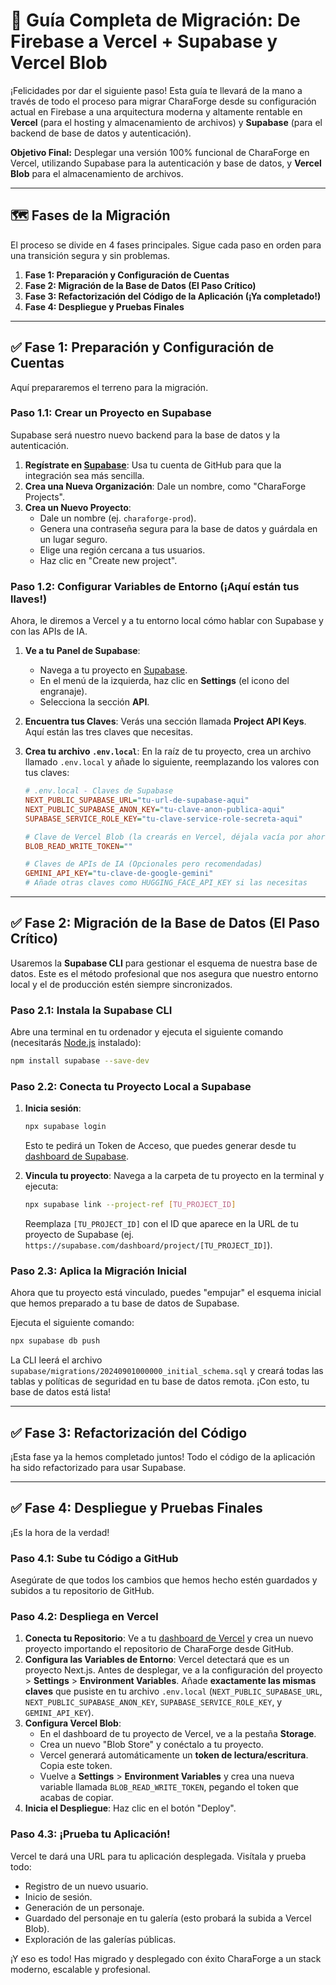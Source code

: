 # 🚀 Guía Completa de Migración: De Firebase a Vercel + Supabase y Vercel Blob

¡Felicidades por dar el siguiente paso! Esta guía te llevará de la mano a través de todo el proceso para migrar CharaForge desde su configuración actual en Firebase a una arquitectura moderna y altamente rentable en **Vercel** (para el hosting y almacenamiento de archivos) y **Supabase** (para el backend de base de datos y autenticación).

**Objetivo Final:** Desplegar una versión 100% funcional de CharaForge en Vercel, utilizando Supabase para la autenticación y base de datos, y **Vercel Blob** para el almacenamiento de archivos.

---

## 🗺️ Fases de la Migración

El proceso se divide en 4 fases principales. Sigue cada paso en orden para una transición segura y sin problemas.

1.  **Fase 1: Preparación y Configuración de Cuentas**
2.  **Fase 2: Migración de la Base de Datos (El Paso Crítico)**
3.  **Fase 3: Refactorización del Código de la Aplicación (¡Ya completado!)**
4.  **Fase 4: Despliegue y Pruebas Finales**

---

## ✅ Fase 1: Preparación y Configuración de Cuentas

Aquí prepararemos el terreno para la migración.

### Paso 1.1: Crear un Proyecto en Supabase

Supabase será nuestro nuevo backend para la base de datos y la autenticación.

1.  **Regístrate en [Supabase](https://supabase.com/)**: Usa tu cuenta de GitHub para que la integración sea más sencilla.
2.  **Crea una Nueva Organización**: Dale un nombre, como "CharaForge Projects".
3.  **Crea un Nuevo Proyecto**:
    *   Dale un nombre (ej. `charaforge-prod`).
    *   Genera una contraseña segura para la base de datos y guárdala en un lugar seguro.
    *   Elige una región cercana a tus usuarios.
    *   Haz clic en "Create new project".

### Paso 1.2: Configurar Variables de Entorno (¡Aquí están tus llaves!)

Ahora, le diremos a Vercel y a tu entorno local cómo hablar con Supabase y con las APIs de IA.

1.  **Ve a tu Panel de Supabase**:
    *   Navega a tu proyecto en [Supabase](https://supabase.com/).
    *   En el menú de la izquierda, haz clic en **Settings** (el icono del engranaje).
    *   Selecciona la sección **API**.

2.  **Encuentra tus Claves**: Verás una sección llamada **Project API Keys**. Aquí están las tres claves que necesitas.

3.  **Crea tu archivo `.env.local`**: En la raíz de tu proyecto, crea un archivo llamado `.env.local` y añade lo siguiente, reemplazando los valores con tus claves:

    ```ini
    # .env.local - Claves de Supabase
    NEXT_PUBLIC_SUPABASE_URL="tu-url-de-supabase-aqui"
    NEXT_PUBLIC_SUPABASE_ANON_KEY="tu-clave-anon-publica-aqui"
    SUPABASE_SERVICE_ROLE_KEY="tu-clave-service-role-secreta-aqui"

    # Clave de Vercel Blob (la crearás en Vercel, déjala vacía por ahora)
    BLOB_READ_WRITE_TOKEN=""

    # Claves de APIs de IA (Opcionales pero recomendadas)
    GEMINI_API_KEY="tu-clave-de-google-gemini"
    # Añade otras claves como HUGGING_FACE_API_KEY si las necesitas
    ```

---

## ✅ Fase 2: Migración de la Base de Datos (El Paso Crítico)

Usaremos la **Supabase CLI** para gestionar el esquema de nuestra base de datos. Este es el método profesional que nos asegura que nuestro entorno local y el de producción estén siempre sincronizados.

### Paso 2.1: Instala la Supabase CLI

Abre una terminal en tu ordenador y ejecuta el siguiente comando (necesitarás [Node.js](https://nodejs.org/en) instalado):
```bash
npm install supabase --save-dev
```

### Paso 2.2: Conecta tu Proyecto Local a Supabase

1.  **Inicia sesión**:
    ```bash
    npx supabase login
    ```
    Esto te pedirá un Token de Acceso, que puedes generar desde tu [dashboard de Supabase](https://supabase.com/dashboard/account/tokens).

2.  **Vincula tu proyecto**: Navega a la carpeta de tu proyecto en la terminal y ejecuta:
    ```bash
    npx supabase link --project-ref [TU_PROJECT_ID]
    ```
    Reemplaza `[TU_PROJECT_ID]` con el ID que aparece en la URL de tu proyecto de Supabase (ej. `https://supabase.com/dashboard/project/[TU_PROJECT_ID]`).

### Paso 2.3: Aplica la Migración Inicial

Ahora que tu proyecto está vinculado, puedes "empujar" el esquema inicial que hemos preparado a tu base de datos de Supabase.

Ejecuta el siguiente comando:
```bash
npx supabase db push
```
La CLI leerá el archivo `supabase/migrations/20240901000000_initial_schema.sql` y creará todas las tablas y políticas de seguridad en tu base de datos remota. ¡Con esto, tu base de datos está lista!

---

## ✅ Fase 3: Refactorización del Código

¡Esta fase ya la hemos completado juntos! Todo el código de la aplicación ha sido refactorizado para usar Supabase.

---

## ✅ Fase 4: Despliegue y Pruebas Finales

¡Es la hora de la verdad!

### Paso 4.1: Sube tu Código a GitHub

Asegúrate de que todos los cambios que hemos hecho estén guardados y subidos a tu repositorio de GitHub.

### Paso 4.2: Despliega en Vercel

1.  **Conecta tu Repositorio**: Ve a tu [dashboard de Vercel](https://vercel.com/new) y crea un nuevo proyecto importando el repositorio de CharaForge desde GitHub.
2.  **Configura las Variables de Entorno**: Vercel detectará que es un proyecto Next.js. Antes de desplegar, ve a la configuración del proyecto > **Settings** > **Environment Variables**. Añade **exactamente las mismas claves** que pusiste en tu archivo `.env.local` (`NEXT_PUBLIC_SUPABASE_URL`, `NEXT_PUBLIC_SUPABASE_ANON_KEY`, `SUPABASE_SERVICE_ROLE_KEY`, y `GEMINI_API_KEY`).
3.  **Configura Vercel Blob**:
    *   En el dashboard de tu proyecto de Vercel, ve a la pestaña **Storage**.
    *   Crea un nuevo "Blob Store" y conéctalo a tu proyecto.
    *   Vercel generará automáticamente un **token de lectura/escritura**. Copia este token.
    *   Vuelve a **Settings** > **Environment Variables** y crea una nueva variable llamada `BLOB_READ_WRITE_TOKEN`, pegando el token que acabas de copiar.
4.  **Inicia el Despliegue**: Haz clic en el botón "Deploy".

### Paso 4.3: ¡Prueba tu Aplicación!

Vercel te dará una URL para tu aplicación desplegada. Visítala y prueba todo:
*   Registro de un nuevo usuario.
*   Inicio de sesión.
*   Generación de un personaje.
*   Guardado del personaje en tu galería (esto probará la subida a Vercel Blob).
*   Exploración de las galerías públicas.

¡Y eso es todo! Has migrado y desplegado con éxito CharaForge a un stack moderno, escalable y profesional.
